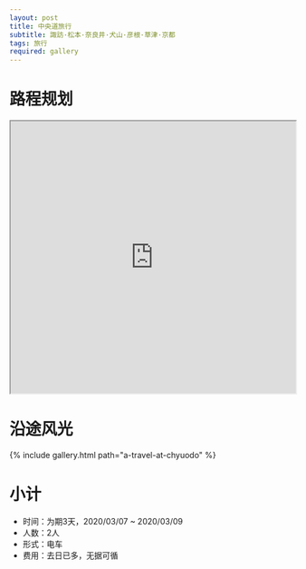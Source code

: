 ```yaml
---
layout: post
title: 中央道旅行
subtitle: 諏訪·松本·奈良井·犬山·彦根·草津·京都
tags: 旅行
required: gallery
---
```


# 路程规划

<iframe src="https://www.google.com/maps/d/embed?mid=19wwC2ka5pk5j0EQPwzUK2kCRdrX16lcI" width="100%" height="480"></iframe>

# 沿途风光

{% include gallery.html path="a-travel-at-chyuodo" %}

# 小计

- 时间：为期3天，2020/03/07 ~ 2020/03/09
- 人数：2人
- 形式：电车
- 费用：去日已多，无据可循
